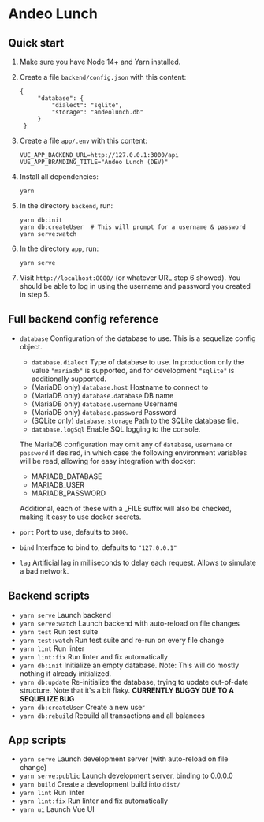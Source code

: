 # Andeo Lunch

## Quick start

1. Make sure you have Node 14+ and Yarn installed.

2. Create a file `backend/config.json` with this content:

       {
            "database": {
                "dialect": "sqlite",
                "storage": "andeolunch.db"
            }
        }

3. Create a file `app/.env` with this content:

       VUE_APP_BACKEND_URL=http://127.0.0.1:3000/api
       VUE_APP_BRANDING_TITLE="Andeo Lunch (DEV)"

4. Install all dependencies:

       yarn

5. In the directory `backend`, run:

       yarn db:init
       yarn db:createUser  # This will prompt for a username & password
       yarn serve:watch

6. In the directory `app`, run:

       yarn serve

7. Visit `http://localhost:8080/` (or whatever URL step 6 showed).  You should be able to log in
   using the username and password you created in step 5.

## Full backend config reference

* `database` Configuration of the database to use. This is a sequelize config object.

   * `database.dialect` Type of database to use. In production only the value `"mariadb"` is
     supported, and for development `"sqlite"` is additionally supported.
   * (MariaDB only) `database.host` Hostname to connect to
   * (MariaDB only) `database.database` DB name
   * (MariaDB only) `database.username` Username
   * (MariaDB only) `database.password` Password
   * (SQLite only) `database.storage` Path to the SQLite database file.
   * `database.logSql` Enable SQL logging to the console.

  The MariaDB configuration may omit any of `database`, `username` or `password` if desired, in
  which case the following environment variables will be read, allowing for easy integration with
  docker:

   * MARIADB_DATABASE
   * MARIADB_USER
   * MARIADB_PASSWORD

  Additional, each of these with a _FILE suffix will also be checked, making it easy to use docker secrets.

* `port` Port to use, defaults to `3000`.
* `bind` Interface to bind to, defaults to `"127.0.0.1"`
* `lag` Artificial lag in milliseconds to delay each request. Allows to simulate a bad network.

## Backend scripts

- `yarn serve` Launch backend
- `yarn serve:watch` Launch backend with auto-reload on file changes
- `yarn test` Run test suite
- `yarn test:watch` Run test suite and re-run on every file change
- `yarn lint` Run linter
- `yarn lint:fix` Run linter and fix automatically
- `yarn db:init` Initialize an empty database. Note: This will do mostly nothing if already
  initialized.
- `yarn db:update` Re-initialize the database, trying to update out-of-date structure. Note that
  it's a bit flaky.  **CURRENTLY BUGGY DUE TO A SEQUELIZE BUG**
- `yarn db:createUser` Create a new user
- `yarn db:rebuild` Rebuild all transactions and all balances

## App scripts

- `yarn serve` Launch development server (with auto-reload on file change)
- `yarn serve:public` Launch development server, binding to 0.0.0.0
- `yarn build` Create a development build into `dist/`
- `yarn lint` Run linter
- `yarn lint:fix` Run linter and fix automatically
- `yarn ui` Launch Vue UI
